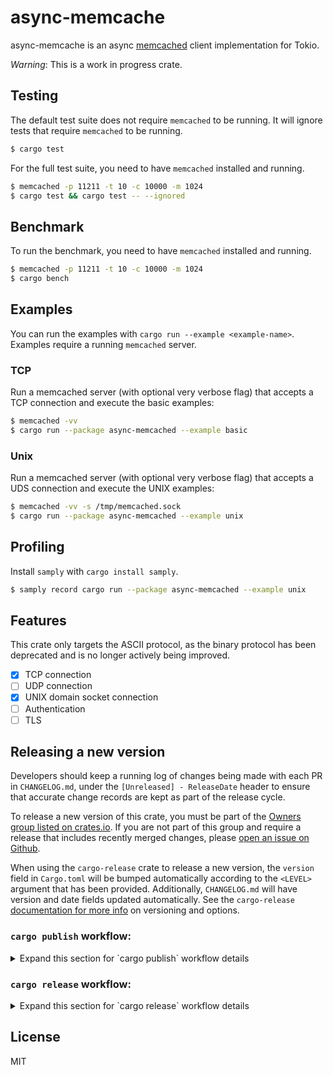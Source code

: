# async-memcache

async-memcache is an async [memcached](https://memcached.org/) client implementation for Tokio.

*Warning*: This is a work in progress crate.

## Testing

The default test suite does not require `memcached` to be running. It will ignore tests that require `memcached` to be running.
```bash
$ cargo test
```

For the full test suite, you need to have `memcached` installed and running.

```bash
$ memcached -p 11211 -t 10 -c 10000 -m 1024
$ cargo test && cargo test -- --ignored
```

## Benchmark

To run the benchmark, you need to have `memcached` installed and running.

```bash
$ memcached -p 11211 -t 10 -c 10000 -m 1024
$ cargo bench
```

## Examples

You can run the examples with `cargo run --example <example-name>`. Examples require a running `memcached` server.

### TCP
Run a memcached server (with optional very verbose flag) that accepts a TCP connection and execute the basic examples:
```bash
$ memcached -vv
$ cargo run --package async-memcached --example basic
```

### Unix
Run a memcached server (with optional very verbose flag) that accepts a UDS connection and execute the UNIX examples:
```bash
$ memcached -vv -s /tmp/memcached.sock
$ cargo run --package async-memcached --example unix
```

## Profiling

Install `samply` with `cargo install samply`.

```bash
$ samply record cargo run --package async-memcached --example unix
```

## Features

This crate only targets the ASCII protocol, as the binary protocol has been deprecated and is no
longer actively being improved.

- [x] TCP connection
- [ ] UDP connection
- [x] UNIX domain socket connection
- [ ] Authentication
- [ ] TLS

## Releasing a new version

Developers should keep a running log of changes being made with each PR in `CHANGELOG.md`, under the `[Unreleased] - ReleaseDate`
header to ensure that accurate change records are kept as part of the release cycle.

To release a new version of this crate, you must be part of the [Owners group listed on crates.io](https://crates.io/crates/async-memcached).  If you are not part of this group and require a release that includes recently merged changes, please [open an issue on Github](https://github.com/Shopify/async-memcached/issues).

When using the `cargo-release` crate to release a new version, the `version` field in `Cargo.toml` will be bumped automatically according to the `<LEVEL>` argument that has been provided.  Additionally, `CHANGELOG.md` will have version and date fields updated
automatically.  See the `cargo-release` [documentation for more info](https://github.com/crate-ci/cargo-release) on versioning and options.

### `cargo publish` workflow:
<details>
<summary>Expand this section for `cargo publish` workflow details</summary>

- Ensure the your `main` branch is up to date:
```bash
$ git checkout main
$ git pull
```
- Checkout a new branch with the release version name:
```bash
$ git checkout -b "release v<VERSION>"
```
- Update the `version` field in `Cargo.toml` to reflect the desired new version of the crate, following [semantic versioning best practices](semver.org).
- Update the `CHANGELOG.md` such that the latest changes are under a header with the new version & release date:
```
## [Unreleased] - ReleaseDate

### Added
- a cool new feature

### Changed
- something to be more optimized
```
Should be updated to:
```
## [Unreleased] - ReleaseDate

## [Major.Minor.Patch] - 20YY-MM-DD

### Added
- a cool new feature

### Changed
- something to be more optimized
```
- Push your changes to the remote, get approval and merge your PR
- Update your `main` branch again:
```bash
$ git checkout main
$ git pull
```
- Run `cargo publish --dry-run` to perform a dry run, ensuring that your publishing process will proceed as expected.
- Run `cargo publish` to [publish the new version](https://doc.rust-lang.org/cargo/commands/cargo-publish.html) of this crate to crates.io.

</details>

### `cargo release` workflow:

<details>
<summary>Expand this section for `cargo release` workflow details</summary>

- Ensure the `main` branch is up to date:
```bash
$ git checkout main
$ git pull
```
- Checkout a new branch with the release version name:
```bash
$ git checkout -b "release v<VERSION>"
```
- Open a PR on GitHub and fill out the PR template for a release.  Provide the `cargo release` dryrun output in the PR body.

<details>
<summary>Expand this selection to see example dryrun output with the `Cargo.toml` and `CHANGELOG.md` files changed:</summary>

```bash
$ cargo release patch -v
[2024-09-09T17:37:47Z DEBUG reqwest::connect] starting new connection: https://index.crates.io/
[2024-09-09T17:37:48Z DEBUG cargo_release::steps] Files changed in async-memcached since v0.3.0: [
        "/async-memcached/CHANGELOG.md",
        "/async-memcached/benches/bench.rs",
        "/async-memcached/src/connection.rs",
        "/async-memcached/src/lib.rs",
        "/async-memcached/src/value_serializer.rs",
    ]
[2024-09-09T17:37:48Z DEBUG globset] glob converted to regex: Glob { glob: "**/*", re: "(?-u)^(?:/?|.*/)[^/]*$", opts: GlobOptions { case_insensitive: false, literal_separator: true, backslash_escape: true, empty_alternates: false }, tokens: Tokens([RecursivePrefix, ZeroOrMore]) }
[2024-09-09T17:37:48Z DEBUG globset] built glob set; 0 literals, 1 basenames, 0 extensions, 0 prefixes, 0 suffixes, 0 required extensions, 1 regexes
   Upgrading async-memcached from 0.3.0 to 0.3.1
[2024-09-09T17:37:48Z DEBUG cargo_release::ops::cargo] change:
    --- /async-memcached/Cargo.toml   original
    +++ /async-memcached/Cargo.toml   updated
    @@ -1,6 +1,6 @@
     [package]
     name = "async-memcached"
    -version = "0.3.0"
    +version = "0.3.1"
     authors = ["Toby Lawrence <toby@nuclearfurnace.com>"]
     edition = "2018"
     readme = "README.md"

[2024-09-09T17:37:48Z DEBUG cargo_release::steps::release] updating lock file
[2024-09-09T17:37:48Z DEBUG cargo_release::ops::replace] processing replacements for file async-memcached/CHANGELOG.md
   Replacing in CHANGELOG.md
--- CHANGELOG.md        original
+++ CHANGELOG.md        replaced
@@ -10,6 +10,8 @@

 ## [Unreleased] - ReleaseDate

+## [0.3.1] - 2024-09-09
+
 ### Changed

 - `set` and `add` methods can now accept `uint`-type argument for value in addition to `&str` and `&String` types.  The original implementation used an `AsRef` trait bound, which has been replaced with a custom `AsMemcachedValue` trait bound that should cover all of the applicable incoming types.
 ```
</details>

- Once your PR is approved, run `cargo release <LEVEL> -v --execute` and select yes (`y`) to confirm that you would like to publish to crates.io.  This will automatically update the `version` field in `Cargo.toml` and replace the `## [Unreleased] - ReleaseDate` header in `CHANGELOG.md` with the appropriate version and date automatically, and then publish the crate with those changes included.  These changes will also be pushed to your remote branch.
- Merge your PR so that `main` and the released crate version are in parity.

</details>

## License

MIT
